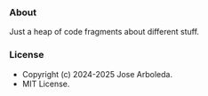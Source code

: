### About
Just a heap of code fragments about different stuff.

### License
* Copyright (c) 2024-2025 Jose Arboleda.
* MIT License.
